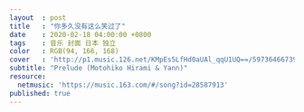 ```yaml
---
layout  : post
title   : "你多久没有这么笑过了"
date    : 2020-02-18 04:00:00 +0800
tags    : 音乐 封面 日本 独立
color   : RGB(94, 166, 168)
cover   : 'http://p1.music.126.net/KMpEs5LfHd0aUAl_qqU1UQ==/5973646673962617.jpg'
subtitle: "Prelude (Motohiko Hirami & Yann)"
resource:
  netmusic: 'https://music.163.com/#/song?id=28587913'
published: true
---
```



